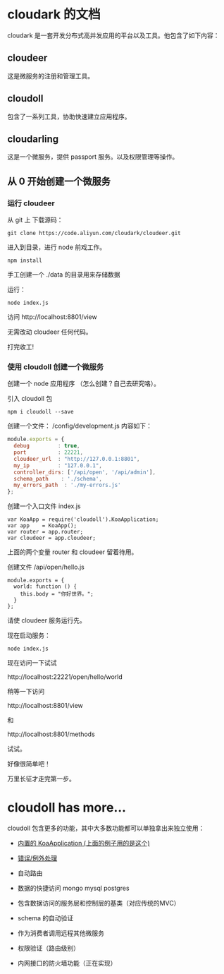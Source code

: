 # cloudark 的文档

cloudark 是一套开发分布式高并发应用的平台以及工具。他包含了如下内容：

## cloudeer

这是微服务的注册和管理工具。

## cloudoll

包含了一系列工具，协助快速建立应用程序。

## cloudarling

这是一个微服务，提供 passport 服务。以及权限管理等操作。


## 从 0 开始创建一个微服务

### 运行 cloudeer

从 git 上 下载源码：

```
git clone https://code.aliyun.com/cloudark/cloudeer.git
```

进入到目录，进行 node 前戏工作。

```
npm install
```

手工创建一个 ./data 的目录用来存储数据

运行：

```
node index.js
```

访问 http://localhost:8801/view

无需改动 cloudeer 任何代码。

打完收工!

### 使用 cloudoll 创建一个微服务

创建一个 node 应用程序 （怎么创建？自己去研究咯）。

引入 cloudoll 包

```
npm i cloudoll --save
```

创建一个文件： /config/development.js 内容如下：

```javascript
module.exports = {
  debug         : true,
  port          : 22221,
  cloudeer_url  : "http://127.0.0.1:8801",
  my_ip         : "127.0.0.1",
  controller_dirs: ['/api/open', '/api/admin'],
  schema_path    : './schema',
  my_errors_path  : './my-errors.js'
};
```

创建一个入口文件 index.js

```
var KoaApp = require('cloudoll').KoaApplication;
var app    = KoaApp();
var router = app.router;
var cloudeer = app.cloudeer;
```

上面的两个变量  router 和 cloudeer 留着待用。

创建文件 /api/open/hello.js

```
module.exports = {
  world: function () {
    this.body = "你好世界。";
  }
};

```

请使 cloudeer 服务运行先。

现在启动服务：

```
node index.js
```


现在访问一下试试

http://localhost:22221/open/hello/world

稍等一下访问

http://localhost:8801/view

和

http://localhost:8801/methods

试试。

好像很简单吧！

万里长征才走完第一步。

# cloudoll has more...

cloudoll 包含更多的功能，其中大多数功能都可以单独拿出来独立使用：

* [内置的 KoaApplication (上面的例子用的是这个)](./KoaApplication.md)

* [错误/例外处理](./Clouderr.md)

* 自动路由

* 数据的快捷访问 mongo mysql postgres

* 包含数据访问的服务层和控制层的基类（对应传统的MVC）

* schema 的自动验证

* 作为消费者调用远程其他微服务

* 权限验证（路由级别）

* 内网接口的防火墙功能（正在实现）


